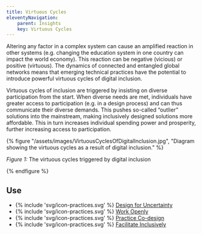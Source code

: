 ```yaml
---
title: Virtuous Cycles
eleventyNavigation:
    parent: Insights
    key: Virtuous Cycles
---
```


Altering any factor in a complex system can cause an amplified reaction in other systems (e.g. changing the education
system in one country can impact the world economy). This reaction can be negative (vicious) or positive (virtuous). The
dynamics of connected and entangled global networks means that emerging technical practices have the potential to
introduce powerful virtuous cycles of digital inclusion.

Virtuous cycles of inclusion are triggered by insisting on diverse participation from the start. When diverse needs are
met, individuals have greater access to participation (e.g. in a design process) and can thus communicate their diverse
demands. This pushes so-called “outlier” solutions into the mainstream, making inclusively designed solutions more
affordable. This in turn increases individual spending power and prosperity, further increasing access to participation.

{% figure "/assets/images/VirtuousCyclesOfDigitalInclusion.jpg", "Diagram showing the virtuous cycles as a result of digital inclusion." %}

*Figure 1:* The virtuous cycles triggered by digital inclusion

{% endfigure %}

## Use

* {% include 'svg/icon-practices.svg' %} [Design for Uncertainty](/practices/DesignForUncertainty.html)
* {% include 'svg/icon-practices.svg' %} [Work Openly](/practices/WorkOpenly.html)
* {% include 'svg/icon-practices.svg' %} [Practice Co-design](/practices/PracticeCoDesign.html)
* {% include 'svg/icon-practices.svg' %} [Facilitate Inclusively](/practices/FacilitateInclusively.html)
